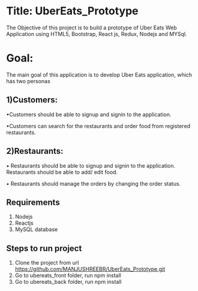 # Title: UberEats_Prototype
The Objective of this project is to build a prototype of Uber Eats Web Application using
HTML5, Bootstrap, React js, Redux, Nodejs and MYSql.

# Goal: 
The main goal of this application is to develop Uber Eats application, which has two personas

## 1)Customers:
•Customers should be able to signup and signin to the application.

•Customers can search for the restaurants and order food from registered restaurants.

## 2)Restaurants:
• Restaurants should be able to signup and signin to the application. Restaurants should be able to add/ edit food.

• Restaurants should manage the orders by changing the order status.

## Requirements 
1) Nodejs
2) Reactjs
3) MySQL database

## Steps to run project
1) Clone the project from url https://github.com/MANJUSHREEBR/UberEats_Prototype.git
2) Go to ubereats_front folder, run npm install
3) Go to ubereats_back folder, run npm install




